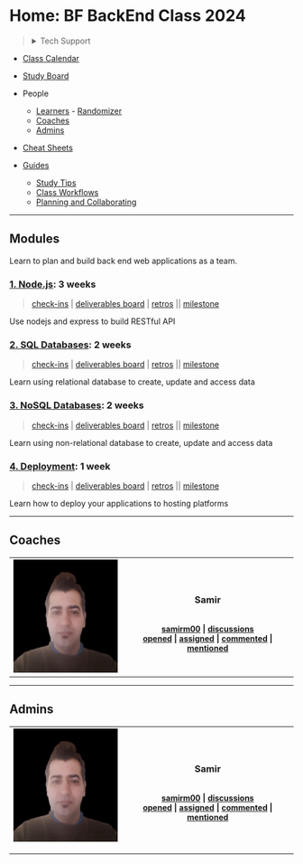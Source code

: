 <!-- BEGIN TOP -->

# Home: BF BackEnd Class 2024

> <details>
> <summary>Tech Support</summary>
>
> <a href="https://rubberduckdebugging.com/" target="_blank"><img alt="Rubber Ducky" src="./assets/rubber-ducky.png"/></a>
>
>  </details>

- [Class Calendar](./assets/calendar.png)
- [Study Board](https://github.com/BF-backEnd-class-2024/home/projects/1)

- People
  - [Learners](#learners) -
    [Randomizer](https://BF-backEnd-class-2024.github.io/home/randomizer)
  - [Coaches](#coaches)
  - [Admins](#admins)
- [Cheat Sheets](./cheat-sheets)
- [Guides](./guides)
  - [Study Tips](./guides/study-tips)
  - [Class Workflows](./guides/class-workflows)
  - [Planning and Collaborating](https://github.com/hackyourfuturebelgium/planning-and-collaborating)

---

<!-- END TOP -->

<!-- BEGIN MODULES -->

## Modules

Learn to plan and build back end web applications as a team.

### [1. Node.js](https://github.com/HackYourFutureBelgium/bf-node-js): 3 weeks

> [check-ins](https://github.com/BF-backEnd-class-2024/home/issues/?q=milestone%3A"1.%20Node.js"+label%3Acheck-in)
> |
> [deliverables board](https://github.com/BF-backEnd-class-2024/home/projects/1?card_filter_query=milestone%3A"1.%20Node.js"+label%3Adeliverable)
> |
> [retros](https://github.com/BF-backEnd-class-2024/home/issues/?q=milestone%3A"1.%20Node.js"+label%3Aretro+label%3Acheck-in)
> || [milestone](https://github.com/BF-backEnd-class-2024/home/milestone/1)

Use nodejs and express to build RESTful API

### [2. SQL Databases](https://github.com/HackYourFutureBelgium/bf-sql): 2 weeks

> [check-ins](https://github.com/BF-backEnd-class-2024/home/issues/?q=milestone%3A"2.%20SQL%20Databases"+label%3Acheck-in)
> |
> [deliverables board](https://github.com/BF-backEnd-class-2024/home/projects/1?card_filter_query=milestone%3A"2.%20SQL%20Databases"+label%3Adeliverable)
> |
> [retros](https://github.com/BF-backEnd-class-2024/home/issues/?q=milestone%3A"2.%20SQL%20Databases"+label%3Aretro+label%3Acheck-in)
> || [milestone](https://github.com/BF-backEnd-class-2024/home/milestone/2)

Learn using relational database to create, update and access data

### [3. NoSQL Databases](https://github.com/HackYourFutureBelgium/bf-no-sql): 2 weeks

> [check-ins](https://github.com/BF-backEnd-class-2024/home/issues/?q=milestone%3A"3.%20NoSQL%20Databases"+label%3Acheck-in)
> |
> [deliverables board](https://github.com/BF-backEnd-class-2024/home/projects/1?card_filter_query=milestone%3A"3.%20NoSQL%20Databases"+label%3Adeliverable)
> |
> [retros](https://github.com/BF-backEnd-class-2024/home/issues/?q=milestone%3A"3.%20NoSQL%20Databases"+label%3Aretro+label%3Acheck-in)
> || [milestone](https://github.com/BF-backEnd-class-2024/home/milestone/3)

Learn using non-relational database to create, update and access data

### [4. Deployment](https://github.com/HackYourFutureBelgium/bf-deployment): 1 week

> [check-ins](https://github.com/BF-backEnd-class-2024/home/issues/?q=milestone%3A"4.%20Deployment"+label%3Acheck-in)
> |
> [deliverables board](https://github.com/BF-backEnd-class-2024/home/projects/1?card_filter_query=milestone%3A"4.%20Deployment"+label%3Adeliverable)
> |
> [retros](https://github.com/BF-backEnd-class-2024/home/issues/?q=milestone%3A"4.%20Deployment"+label%3Aretro+label%3Acheck-in)
> || [milestone](https://github.com/BF-backEnd-class-2024/home/milestone/4)

Learn how to deploy your applications to hosting platforms

---

<!-- END MODULES -->

<!-- BEGIN LEARNERS -->

<!-- END LEARNERS -->

<!-- BEGIN COACHES -->

## Coaches

<table><tr><th> <img src="./admin/assets/avatars/samirm00.png" height="200px" width="200px" alt="samirm00 avatar" /> </th><th> <h3 id="samirm00">Samir</h3><br><a href="https://github.com/samirm00">samirm00</a> | <a href="https://github.com/BF-backEnd-class-2024/home/discussions?discussions_q=involves%3Asamirm00">discussions</a><br><a href="https://github.com/BF-backEnd-class-2024/home/issues?q=author%3Asamirm00">opened</a> | <a href="https://github.com/BF-backEnd-class-2024/home/issues?q=assignee%3Asamirm00">assigned</a> | <a href="https://github.com/BF-backEnd-class-2024/home/issues?q=commenter%3Asamirm00">commented</a> | <a href="https://github.com/BF-backEnd-class-2024/home/issues?q=mentions%3Asamirm00">mentioned</a><br> </th></tr></table>

---

<!-- END COACHES -->

<!-- BEGIN ADMINS -->

## Admins

| <img src="./admin/assets/avatars/samirm00.png" height="200px" width="200px" alt="samirm00 avatar" /> | <h3 id="samirm00">Samir</h3> <br>[samirm00](https://github.com/samirm00) \| <a href="https://github.com/BF-backEnd-class-2024/home/discussions?discussions_q=involves%3Asamirm00">discussions</a><br>[opened](https://github.com/BF-backEnd-class-2024/home/issues?q=author%3Asamirm00) \| [assigned](https://github.com/BF-backEnd-class-2024/home/issues?q=assignee%3Asamirm00) \| [commented](https://github.com/BF-backEnd-class-2024/home/issues?q=commenter%3Asamirm00) \| [mentioned](https://github.com/BF-backEnd-class-2024/home/issues?q=mentions%3Asamirm00) |
| ---------------------------------------------------------------------------------------------------- | ------------------------------------------------------------------------------------------------------------------------------------------------------------------------------------------------------------------------------------------------------------------------------------------------------------------------------------------------------------------------------------------------------------------------------------------------------------------------------------------------------------------------------------------------------------------------ |

---

<!-- END ADMINS -->
